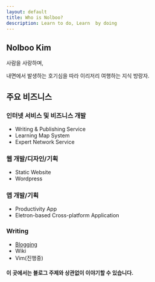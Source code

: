 ```yaml
---
layout: default
title: Who is Nolboo?
description: Learn to do, Learn  by doing
---
```


## Nolboo Kim

사람을 사랑하며,

내면에서 발생하는 호기심을 따라 이리저리 여행하는 지식 방랑자.

## 주요 비즈니스

### 인터넷 서비스 및 비즈니스 개발

- Writing & Publishing Service
- Learning Map System
- Expert Network Service

### 웹 개발/디자인/기획

- Static Website
- Wordpress

### 앱 개발/기획

- Productivity App
- Eletron-based Cross-platform Application

### Writing

- [Blogging](http://nolboo.kim)
- Wiki
- Vim(진행중)

<div class="separator"></div>

#### 이 곳에서는 블로그 주제와 상관없이 이야기할 수 있습니다.

<div class="separator"></div>

<section class="comments">
  <div class="fb-comments" data-href="{{ site.url }}{{ page.url }}" data-width="100%" data-numposts="5"></div>

  <div id="disqus_thread"></div>
    <script type="text/javascript">
        /* * * CONFIGURATION VARIABLES: EDIT BEFORE PASTING INTO YOUR WEBPAGE * * */
        var disqus_shortname = 'nolboo'; // required: replace example with your forum shortname

        /* * * DON'T EDIT BELOW THIS LINE * * */
        (function() {
            var dsq = document.createElement('script'); dsq.type = 'text/javascript'; dsq.async = true;
            dsq.src = '//' + disqus_shortname + '.disqus.com/embed.js';
            (document.getElementsByTagName('head')[0] || document.getElementsByTagName('body')[0]).appendChild(dsq);
        })();
    </script>
    <noscript>Please enable JavaScript to view the <a href="http://disqus.com/?ref_noscript">comments powered by Disqus.</a></noscript>
    <a href="http://disqus.com" class="dsq-brlink">comments powered by <span class="logo-disqus">Disqus</span></a>
</section>

